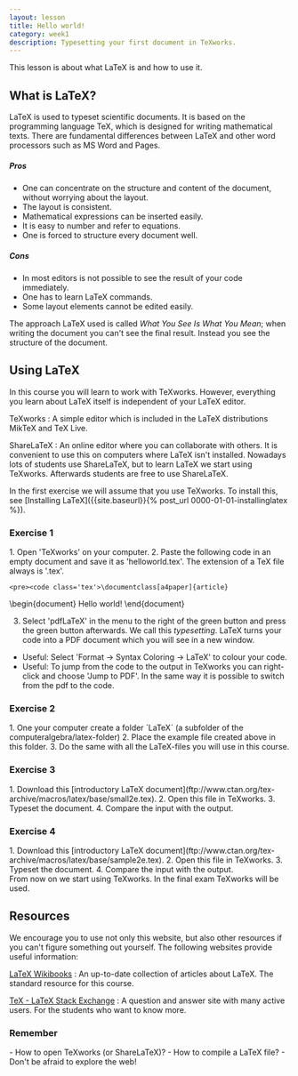 ```yaml
---
layout: lesson
title: Hello world!
category: week1
description: Typesetting your first document in TeXworks.
---
```

This lesson is about what LaTeX is and how to use it.

What is LaTeX?
--------------

LaTeX is used to typeset scientific documents. It is based on the
programming language TeX, which is designed for writing mathematical
texts. There are fundamental differences between LaTeX and other word
processors such as MS Word and Pages.

##### Pros

-   One can concentrate on the structure and content of the document,
    without worrying about the layout.
-   The layout is consistent.
-   Mathematical expressions can be inserted easily.
-   It is easy to number and refer to equations.
-   One is forced to structure every document well.

##### Cons

-   In most editors is not possible to see the result of your
    code immediately.
-   One has to learn LaTeX commands.
-   Some layout elements cannot be edited easily.

The approach LaTeX used is called *What You See Is What You Mean*; when
writing the document you can't see the final result. Instead you see the
structure of the document.

Using LaTeX
-----------

In this course you will learn to work with TeXworks. However, everything
you learn about LaTeX itself is independent of your LaTeX editor.

TeXworks
:   A simple editor which is included in the LaTeX distributions MikTeX
    and TeX Live.

ShareLaTeX
:   An online editor where you can collaborate with others. It is
    convenient to use this on computers where LaTeX isn't installed. 
    Nowadays lots of students use ShareLaTeX, but to learn LaTeX we start using TeXworks. 
    Afterwards students are free to use ShareLaTeX. 

In the first exercise we will assume that you use TeXworks. To install
this, see [Installing LaTeX]({{site.baseurl}}{% post_url 0000-01-01-installinglatex %}).

<div class="panel panel-primary">
<div class="panel-heading">
<h3 class="panel-title">
Exercise 1

</h3>
</div>
<div class="panel-body">
1.  Open 'TeXworks' on your computer.
2.  Paste the following code in an empty document and save it as
    'helloworld.tex'. The extension of a TeX file always is '.tex'.

	<pre><code class='tex'>\documentclass[a4paper]{article}
\begin{document}
Hello world!
\end{document}</code></pre>

3. Select 'pdfLaTeX' in the menu to the right of the green button and
press the green button afterwards. We call this *typesetting*. LaTeX
turns your code into a PDF document which you will see in a new window.

-   Useful: Select 'Format -> Syntax Coloring -> LaTeX' to colour
    your code.
-   Useful: To jump from the code to the output in TeXworks you can
    right-click and choose 'Jump to PDF'. In the same way it is possible
    to switch from the pdf to the code.

</div>
</div>
<div class="panel panel-primary">
<div class="panel-heading">
<h3 class="panel-title">
Exercise 2</h3>
</div>
<div class="panel-body">
1.  One your computer create a folder `LaTeX` (a subfolder of the computeralgebra/latex-folder)
2.  Place the example file created above in this folder.
3.  Do the same with all the LaTeX-files you will use in this course. 

</div>
</div><div class="panel panel-primary">
<div class="panel-heading">
<h3 class="panel-title">
Exercise 3</h3>
</div>
<div class="panel-body">
1.  Download this [introductory LaTeX document](ftp://www.ctan.org/tex-archive/macros/latex/base/small2e.tex).
2.  Open this file in TeXworks.
3.  Typeset the document. 
4.  Compare the input with the output. 

</div>
</div><div class="panel panel-primary">
<div class="panel-heading">
<h3 class="panel-title">
Exercise 4</h3>
</div>
<div class="panel-body">
1.  Download this [introductory LaTeX document](ftp://www.ctan.org/tex-archive/macros/latex/base/sample2e.tex).
2.  Open this file in TeXworks.
3.  Typeset the document. 
4.  Compare the input with the output. 

</div>
</div>
From now on we start using TeXworks. In the final exam TeXworks will be used. 

Resources
---------

We encourage you to use not only this website, but also other resources
if you can't figure something out yourself. The following websites
provide useful information:

[LaTeX Wikibooks](https://en.wikibooks.org/wiki/LaTeX)
:   An up-to-date collection of articles about LaTeX. The standard resource for this course. 

[TeX - LaTeX Stack Exchange](http://tex.stackexchange.com)
:   A question and answer site with many active users. For the students who want to know more. 

<div class="panel panel-success">
<div class="panel-heading">
<h3 class="panel-title">
Remember

</h3>
</div>
<div class="panel-body">
- How to open TeXworks (or ShareLaTeX)?
- How to compile a LaTeX file?
- Don't be afraid to explore the web!

</div>
</div>
